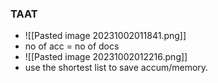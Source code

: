 ### TAAT
- ![[Pasted image 20231002011841.png]]
- no of acc = no of docs
- ![[Pasted image 20231002012216.png]]
- use the shortest list to save accum/memory. 